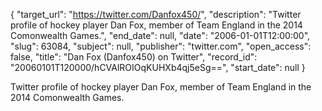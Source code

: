 {
  "target_url": "https://twitter.com/Danfox450/", 
  "description": "Twitter profile of hockey player Dan Fox, member of Team England in the 2014 Comonwealth Games.", 
  "end_date": null, 
  "date": "2006-01-01T12:00:00", 
  "slug": 63084, 
  "subject": null, 
  "publisher": "twitter.com", 
  "open_access": false, 
  "title": "Dan Fox (Danfox450) on Twitter", 
  "record_id": "20060101T120000/hCVAlROIOqKUHXb4qj5eSg==", 
  "start_date": null
}

Twitter profile of hockey player Dan Fox, member of Team England in the 2014 Comonwealth Games.